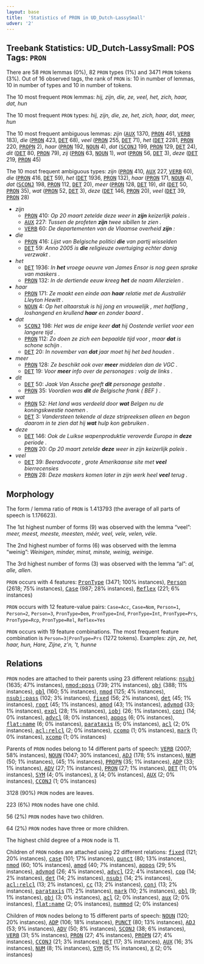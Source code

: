 ```yaml
---
layout: base
title:  'Statistics of PRON in UD_Dutch-LassySmall'
udver: '2'
---
```


## Treebank Statistics: UD_Dutch-LassySmall: POS Tags: `PRON`

There are 58 `PRON` lemmas (0%), 82 `PRON` types (1%) and 3471 `PRON` tokens (3%).
Out of 16 observed tags, the rank of `PRON` is: 10 in number of lemmas, 10 in number of types and 10 in number of tokens.

The 10 most frequent `PRON` lemmas: <em>hij, zijn, die, ze, veel, het, zich, haar, dat, hun</em>

The 10 most frequent `PRON` types:  <em>hij, zijn, die, ze, het, zich, haar, dat, meer, hun</em>

The 10 most frequent ambiguous lemmas: <em>zijn</em> (<tt><a href="nl_lassysmall-pos-AUX.html">AUX</a></tt> 1370, <tt><a href="nl_lassysmall-pos-PRON.html">PRON</a></tt> 461, <tt><a href="nl_lassysmall-pos-VERB.html">VERB</a></tt> 183), <em>die</em> (<tt><a href="nl_lassysmall-pos-PRON.html">PRON</a></tt> 423, <tt><a href="nl_lassysmall-pos-DET.html">DET</a></tt> 68), <em>veel</em> (<tt><a href="nl_lassysmall-pos-PRON.html">PRON</a></tt> 255, <tt><a href="nl_lassysmall-pos-DET.html">DET</a></tt> 71), <em>het</em> (<tt><a href="nl_lassysmall-pos-DET.html">DET</a></tt> 2281, <tt><a href="nl_lassysmall-pos-PRON.html">PRON</a></tt> 220, <tt><a href="nl_lassysmall-pos-PROPN.html">PROPN</a></tt> 2), <em>haar</em> (<tt><a href="nl_lassysmall-pos-PRON.html">PRON</a></tt> 192, <tt><a href="nl_lassysmall-pos-NOUN.html">NOUN</a></tt> 4), <em>dat</em> (<tt><a href="nl_lassysmall-pos-SCONJ.html">SCONJ</a></tt> 199, <tt><a href="nl_lassysmall-pos-PRON.html">PRON</a></tt> 129, <tt><a href="nl_lassysmall-pos-DET.html">DET</a></tt> 24), <em>dit</em> (<tt><a href="nl_lassysmall-pos-DET.html">DET</a></tt> 80, <tt><a href="nl_lassysmall-pos-PRON.html">PRON</a></tt> 79), <em>zij</em> (<tt><a href="nl_lassysmall-pos-PRON.html">PRON</a></tt> 63, <tt><a href="nl_lassysmall-pos-NOUN.html">NOUN</a></tt> 1), <em>wat</em> (<tt><a href="nl_lassysmall-pos-PRON.html">PRON</a></tt> 56, <tt><a href="nl_lassysmall-pos-DET.html">DET</a></tt> 3), <em>deze</em> (<tt><a href="nl_lassysmall-pos-DET.html">DET</a></tt> 219, <tt><a href="nl_lassysmall-pos-PRON.html">PRON</a></tt> 45)

The 10 most frequent ambiguous types:  <em>zijn</em> (<tt><a href="nl_lassysmall-pos-PRON.html">PRON</a></tt> 410, <tt><a href="nl_lassysmall-pos-AUX.html">AUX</a></tt> 227, <tt><a href="nl_lassysmall-pos-VERB.html">VERB</a></tt> 60), <em>die</em> (<tt><a href="nl_lassysmall-pos-PRON.html">PRON</a></tt> 416, <tt><a href="nl_lassysmall-pos-DET.html">DET</a></tt> 59), <em>het</em> (<tt><a href="nl_lassysmall-pos-DET.html">DET</a></tt> 1936, <tt><a href="nl_lassysmall-pos-PRON.html">PRON</a></tt> 132), <em>haar</em> (<tt><a href="nl_lassysmall-pos-PRON.html">PRON</a></tt> 171, <tt><a href="nl_lassysmall-pos-NOUN.html">NOUN</a></tt> 4), <em>dat</em> (<tt><a href="nl_lassysmall-pos-SCONJ.html">SCONJ</a></tt> 198, <tt><a href="nl_lassysmall-pos-PRON.html">PRON</a></tt> 112, <tt><a href="nl_lassysmall-pos-DET.html">DET</a></tt> 20), <em>meer</em> (<tt><a href="nl_lassysmall-pos-PRON.html">PRON</a></tt> 128, <tt><a href="nl_lassysmall-pos-DET.html">DET</a></tt> 19), <em>dit</em> (<tt><a href="nl_lassysmall-pos-DET.html">DET</a></tt> 50, <tt><a href="nl_lassysmall-pos-PRON.html">PRON</a></tt> 35), <em>wat</em> (<tt><a href="nl_lassysmall-pos-PRON.html">PRON</a></tt> 52, <tt><a href="nl_lassysmall-pos-DET.html">DET</a></tt> 3), <em>deze</em> (<tt><a href="nl_lassysmall-pos-DET.html">DET</a></tt> 146, <tt><a href="nl_lassysmall-pos-PRON.html">PRON</a></tt> 20), <em>veel</em> (<tt><a href="nl_lassysmall-pos-DET.html">DET</a></tt> 39, <tt><a href="nl_lassysmall-pos-PRON.html">PRON</a></tt> 28)


* <em>zijn</em>
  * <tt><a href="nl_lassysmall-pos-PRON.html">PRON</a></tt> 410: <em>Op 20 maart zetelde deze weer in <b>zijn</b> keizerlijk paleis .</em>
  * <tt><a href="nl_lassysmall-pos-AUX.html">AUX</a></tt> 227: <em>Tussen de profeten <b>zijn</b> twee sibillen te zien .</em>
  * <tt><a href="nl_lassysmall-pos-VERB.html">VERB</a></tt> 60: <em>De departementen van de Vlaamse overheid <b>zijn</b> :</em>
* <em>die</em>
  * <tt><a href="nl_lassysmall-pos-PRON.html">PRON</a></tt> 416: <em>Lijst van Belgische politici <b>die</b> van partij wisselden</em>
  * <tt><a href="nl_lassysmall-pos-DET.html">DET</a></tt> 59: <em>Anno 2005 is <b>die</b> religieuze overtuiging echter danig verzwakt .</em>
* <em>het</em>
  * <tt><a href="nl_lassysmall-pos-DET.html">DET</a></tt> 1936: <em>In <b>het</b> vroege oeuvre van James Ensor is nog geen sprake van maskers .</em>
  * <tt><a href="nl_lassysmall-pos-PRON.html">PRON</a></tt> 132: <em>In de dertiende eeuw kreeg <b>het</b> de naam Allerzielen .</em>
* <em>haar</em>
  * <tt><a href="nl_lassysmall-pos-PRON.html">PRON</a></tt> 171: <em>Ze maakt een einde aan <b>haar</b> relatie met de Australiër Lleyton Hewitt .</em>
  * <tt><a href="nl_lassysmall-pos-NOUN.html">NOUN</a></tt> 4: <em>Op het altaarstuk is hij jong en vrouwelijk , met halflang , loshangend en krullend <b>haar</b> en zonder baard .</em>
* <em>dat</em>
  * <tt><a href="nl_lassysmall-pos-SCONJ.html">SCONJ</a></tt> 198: <em>Het was de enige keer <b>dat</b> hij Oostende verliet voor een langere tijd .</em>
  * <tt><a href="nl_lassysmall-pos-PRON.html">PRON</a></tt> 112: <em>Zo doen ze zich een bepaalde tijd voor , maar <b>dat</b> is schone schijn .</em>
  * <tt><a href="nl_lassysmall-pos-DET.html">DET</a></tt> 20: <em>In november van <b>dat</b> jaar moet hij het bed houden .</em>
* <em>meer</em>
  * <tt><a href="nl_lassysmall-pos-PRON.html">PRON</a></tt> 128: <em>Ze beschikt ook over <b>meer</b> middelen dan de VGC .</em>
  * <tt><a href="nl_lassysmall-pos-DET.html">DET</a></tt> 19: <em>Voor <b>meer</b> info over de personages : volg de links .</em>
* <em>dit</em>
  * <tt><a href="nl_lassysmall-pos-DET.html">DET</a></tt> 50: <em>Jaak Van Assche geeft <b>dit</b> personage gestalte .</em>
  * <tt><a href="nl_lassysmall-pos-PRON.html">PRON</a></tt> 35: <em>Voordien was <b>dit</b> de Belgische frank ( BEF ) .</em>
* <em>wat</em>
  * <tt><a href="nl_lassysmall-pos-PRON.html">PRON</a></tt> 52: <em>Het land was verdeeld door <b>wat</b> Belgen nu de koningskwestie noemen .</em>
  * <tt><a href="nl_lassysmall-pos-DET.html">DET</a></tt> 3: <em>Vandersteen tekende al deze stripreeksen alleen en begon daarom in te zien dat hij <b>wat</b> hulp kon gebruiken .</em>
* <em>deze</em>
  * <tt><a href="nl_lassysmall-pos-DET.html">DET</a></tt> 146: <em>Ook de Luikse wapenproduktie veroverde Europa in <b>deze</b> periode .</em>
  * <tt><a href="nl_lassysmall-pos-PRON.html">PRON</a></tt> 20: <em>Op 20 maart zetelde <b>deze</b> weer in zijn keizerlijk paleis .</em>
* <em>veel</em>
  * <tt><a href="nl_lassysmall-pos-DET.html">DET</a></tt> 39: <em>Beeradvocate , grote Amerikaanse site met <b>veel</b> bierrecensies</em>
  * <tt><a href="nl_lassysmall-pos-PRON.html">PRON</a></tt> 28: <em>Deze maskers komen later in zijn werk heel <b>veel</b> terug .</em>

## Morphology

The form / lemma ratio of `PRON` is 1.413793 (the average of all parts of speech is 1.176623).

The 1st highest number of forms (9) was observed with the lemma “veel”: <em>meer, meest, meeste, meesten, méér, veel, vele, velen, véle</em>.

The 2nd highest number of forms (6) was observed with the lemma “weinig”: <em>Weinigen, minder, minst, minste, weinig, weinige</em>.

The 3rd highest number of forms (3) was observed with the lemma “al”: <em>al, alle, allen</em>.

`PRON` occurs with 4 features: <tt><a href="nl_lassysmall-feat-PronType.html">PronType</a></tt> (3471; 100% instances), <tt><a href="nl_lassysmall-feat-Person.html">Person</a></tt> (2618; 75% instances), <tt><a href="nl_lassysmall-feat-Case.html">Case</a></tt> (987; 28% instances), <tt><a href="nl_lassysmall-feat-Reflex.html">Reflex</a></tt> (221; 6% instances)

`PRON` occurs with 12 feature-value pairs: `Case=Acc`, `Case=Nom`, `Person=1`, `Person=2`, `Person=3`, `PronType=Dem`, `PronType=Ind`, `PronType=Int`, `PronType=Prs`, `PronType=Rcp`, `PronType=Rel`, `Reflex=Yes`

`PRON` occurs with 19 feature combinations.
The most frequent feature combination is `Person=3|PronType=Prs` (1272 tokens).
Examples: <em>zijn, ze, het, haar, hun, Hare, Zijne, z'n, 't, hunne</em>


## Relations

`PRON` nodes are attached to their parents using 23 different relations: <tt><a href="nl_lassysmall-dep-nsubj.html">nsubj</a></tt> (1635; 47% instances), <tt><a href="nl_lassysmall-dep-nmod-poss.html">nmod:poss</a></tt> (739; 21% instances), <tt><a href="nl_lassysmall-dep-obj.html">obj</a></tt> (388; 11% instances), <tt><a href="nl_lassysmall-dep-obl.html">obl</a></tt> (160; 5% instances), <tt><a href="nl_lassysmall-dep-nmod.html">nmod</a></tt> (125; 4% instances), <tt><a href="nl_lassysmall-dep-nsubj-pass.html">nsubj:pass</a></tt> (102; 3% instances), <tt><a href="nl_lassysmall-dep-fixed.html">fixed</a></tt> (56; 2% instances), <tt><a href="nl_lassysmall-dep-det.html">det</a></tt> (45; 1% instances), <tt><a href="nl_lassysmall-dep-root.html">root</a></tt> (45; 1% instances), <tt><a href="nl_lassysmall-dep-amod.html">amod</a></tt> (43; 1% instances), <tt><a href="nl_lassysmall-dep-advmod.html">advmod</a></tt> (33; 1% instances), <tt><a href="nl_lassysmall-dep-expl.html">expl</a></tt> (28; 1% instances), <tt><a href="nl_lassysmall-dep-iobj.html">iobj</a></tt> (26; 1% instances), <tt><a href="nl_lassysmall-dep-conj.html">conj</a></tt> (14; 0% instances), <tt><a href="nl_lassysmall-dep-advcl.html">advcl</a></tt> (8; 0% instances), <tt><a href="nl_lassysmall-dep-appos.html">appos</a></tt> (6; 0% instances), <tt><a href="nl_lassysmall-dep-flat-name.html">flat:name</a></tt> (6; 0% instances), <tt><a href="nl_lassysmall-dep-parataxis.html">parataxis</a></tt> (5; 0% instances), <tt><a href="nl_lassysmall-dep-acl.html">acl</a></tt> (2; 0% instances), <tt><a href="nl_lassysmall-dep-acl-relcl.html">acl:relcl</a></tt> (2; 0% instances), <tt><a href="nl_lassysmall-dep-ccomp.html">ccomp</a></tt> (1; 0% instances), <tt><a href="nl_lassysmall-dep-mark.html">mark</a></tt> (1; 0% instances), <tt><a href="nl_lassysmall-dep-xcomp.html">xcomp</a></tt> (1; 0% instances)

Parents of `PRON` nodes belong to 14 different parts of speech: <tt><a href="nl_lassysmall-pos-VERB.html">VERB</a></tt> (2007; 58% instances), <tt><a href="nl_lassysmall-pos-NOUN.html">NOUN</a></tt> (1047; 30% instances), <tt><a href="nl_lassysmall-pos-ADJ.html">ADJ</a></tt> (178; 5% instances), <tt><a href="nl_lassysmall-pos-NUM.html">NUM</a></tt> (50; 1% instances),  (45; 1% instances), <tt><a href="nl_lassysmall-pos-PROPN.html">PROPN</a></tt> (35; 1% instances), <tt><a href="nl_lassysmall-pos-ADP.html">ADP</a></tt> (33; 1% instances), <tt><a href="nl_lassysmall-pos-ADV.html">ADV</a></tt> (27; 1% instances), <tt><a href="nl_lassysmall-pos-PRON.html">PRON</a></tt> (27; 1% instances), <tt><a href="nl_lassysmall-pos-DET.html">DET</a></tt> (11; 0% instances), <tt><a href="nl_lassysmall-pos-SYM.html">SYM</a></tt> (4; 0% instances), <tt><a href="nl_lassysmall-pos-X.html">X</a></tt> (4; 0% instances), <tt><a href="nl_lassysmall-pos-AUX.html">AUX</a></tt> (2; 0% instances), <tt><a href="nl_lassysmall-pos-CCONJ.html">CCONJ</a></tt> (1; 0% instances)

3128 (90%) `PRON` nodes are leaves.

223 (6%) `PRON` nodes have one child.

56 (2%) `PRON` nodes have two children.

64 (2%) `PRON` nodes have three or more children.

The highest child degree of a `PRON` node is 11.

Children of `PRON` nodes are attached using 22 different relations: <tt><a href="nl_lassysmall-dep-fixed.html">fixed</a></tt> (121; 20% instances), <tt><a href="nl_lassysmall-dep-case.html">case</a></tt> (101; 17% instances), <tt><a href="nl_lassysmall-dep-punct.html">punct</a></tt> (80; 13% instances), <tt><a href="nl_lassysmall-dep-nmod.html">nmod</a></tt> (60; 10% instances), <tt><a href="nl_lassysmall-dep-amod.html">amod</a></tt> (40; 7% instances), <tt><a href="nl_lassysmall-dep-appos.html">appos</a></tt> (29; 5% instances), <tt><a href="nl_lassysmall-dep-advmod.html">advmod</a></tt> (26; 4% instances), <tt><a href="nl_lassysmall-dep-advcl.html">advcl</a></tt> (22; 4% instances), <tt><a href="nl_lassysmall-dep-cop.html">cop</a></tt> (14; 2% instances), <tt><a href="nl_lassysmall-dep-det.html">det</a></tt> (14; 2% instances), <tt><a href="nl_lassysmall-dep-nsubj.html">nsubj</a></tt> (14; 2% instances), <tt><a href="nl_lassysmall-dep-acl-relcl.html">acl:relcl</a></tt> (13; 2% instances), <tt><a href="nl_lassysmall-dep-cc.html">cc</a></tt> (13; 2% instances), <tt><a href="nl_lassysmall-dep-conj.html">conj</a></tt> (13; 2% instances), <tt><a href="nl_lassysmall-dep-parataxis.html">parataxis</a></tt> (11; 2% instances), <tt><a href="nl_lassysmall-dep-mark.html">mark</a></tt> (10; 2% instances), <tt><a href="nl_lassysmall-dep-obl.html">obl</a></tt> (9; 1% instances), <tt><a href="nl_lassysmall-dep-obj.html">obj</a></tt> (3; 0% instances), <tt><a href="nl_lassysmall-dep-acl.html">acl</a></tt> (2; 0% instances), <tt><a href="nl_lassysmall-dep-aux.html">aux</a></tt> (2; 0% instances), <tt><a href="nl_lassysmall-dep-flat-name.html">flat:name</a></tt> (2; 0% instances), <tt><a href="nl_lassysmall-dep-nummod.html">nummod</a></tt> (2; 0% instances)

Children of `PRON` nodes belong to 15 different parts of speech: <tt><a href="nl_lassysmall-pos-NOUN.html">NOUN</a></tt> (120; 20% instances), <tt><a href="nl_lassysmall-pos-ADP.html">ADP</a></tt> (106; 18% instances), <tt><a href="nl_lassysmall-pos-PUNCT.html">PUNCT</a></tt> (80; 13% instances), <tt><a href="nl_lassysmall-pos-ADJ.html">ADJ</a></tt> (53; 9% instances), <tt><a href="nl_lassysmall-pos-ADV.html">ADV</a></tt> (50; 8% instances), <tt><a href="nl_lassysmall-pos-SCONJ.html">SCONJ</a></tt> (38; 6% instances), <tt><a href="nl_lassysmall-pos-VERB.html">VERB</a></tt> (31; 5% instances), <tt><a href="nl_lassysmall-pos-PRON.html">PRON</a></tt> (27; 4% instances), <tt><a href="nl_lassysmall-pos-PROPN.html">PROPN</a></tt> (27; 4% instances), <tt><a href="nl_lassysmall-pos-CCONJ.html">CCONJ</a></tt> (21; 3% instances), <tt><a href="nl_lassysmall-pos-DET.html">DET</a></tt> (17; 3% instances), <tt><a href="nl_lassysmall-pos-AUX.html">AUX</a></tt> (16; 3% instances), <tt><a href="nl_lassysmall-pos-NUM.html">NUM</a></tt> (8; 1% instances), <tt><a href="nl_lassysmall-pos-SYM.html">SYM</a></tt> (5; 1% instances), <tt><a href="nl_lassysmall-pos-X.html">X</a></tt> (2; 0% instances)

